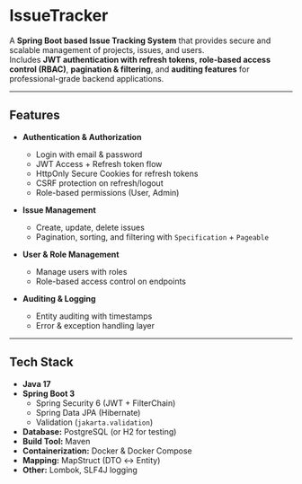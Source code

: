 #  IssueTracker

A **Spring Boot based Issue Tracking System** that provides secure and scalable management of projects, issues, and users.  
Includes **JWT authentication with refresh tokens**, **role-based access control (RBAC)**, **pagination & filtering**, and **auditing features** for professional-grade backend applications.  

---

##  Features
- **Authentication & Authorization**
  - Login with email & password  
  - JWT Access + Refresh token flow  
  - HttpOnly Secure Cookies for refresh tokens  
  - CSRF protection on refresh/logout  
  - Role-based permissions (User, Admin)  

- **Issue Management**
  - Create, update, delete issues  
  - Pagination, sorting, and filtering with `Specification` + `Pageable`  

- **User & Role Management**
  - Manage users with roles  
  - Role-based access control on endpoints  

- **Auditing & Logging**
  - Entity auditing with timestamps  
  - Error & exception handling layer  

---

##  Tech Stack
- **Java 17**  
- **Spring Boot 3**  
  - Spring Security 6 (JWT + FilterChain)  
  - Spring Data JPA (Hibernate)  
  - Validation (`jakarta.validation`)  
- **Database:** PostgreSQL (or H2 for testing)  
- **Build Tool:** Maven  
- **Containerization:** Docker & Docker Compose  
- **Mapping:** MapStruct (DTO ↔ Entity)  
- **Other:** Lombok, SLF4J logging  

